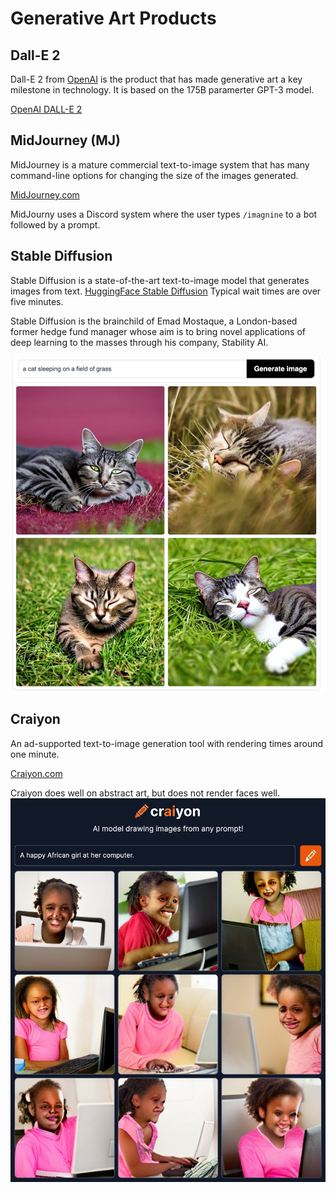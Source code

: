 # Generative Art Products

## Dall-E 2

Dall-E 2 from [OpenAI](http://openai.com) is the product that has made generative art a key milestone in technology.
It is based on the 175B paramerter GPT-3 model.

[OpenAI DALL-E 2](https://openai.com/dall-e-2/)

## MidJourney (MJ)

MidJourney is a mature commercial text-to-image system that has many command-line options for changing the size of the images generated.

[MidJourney.com](http://midjourney.com)

MidJourny uses a Discord system where the user types ```/imagnine``` to a bot followed by a prompt.

## Stable Diffusion 

Stable Diffusion is a state-of-the-art text-to-image model that generates images from text.
[HuggingFace Stable Diffusion](http://huggingface.co/spaces/stabilityai/stable-diffusion)
Typical wait times are over five minutes.

Stable Diffusion is the brainchild of Emad Mostaque, a London-based former hedge fund manager whose aim is to bring novel applications of deep learning to the masses through his company, Stability AI.

![](./img/sd-sleepy-cat-in-grass.png)

## Craiyon

An ad-supported text-to-image generation tool with rendering times around one minute.

[Craiyon.com](http://craiyon.com)

Craiyon does well on abstract art, but does not render faces well.
![](./img/craiyon_162727_A_happy_African_girl_at_her_computer_.png)

